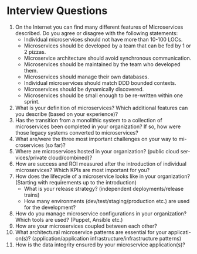 # Interview Questions

1.	On the Internet you can find many different features of Microservices described. Do you agree or disagree with the following statements:
    *	Individual microservices should not have more than 10-100 LOCs.
    *	Microservices should be developed by a team that can be fed by 1 or 2 pizzas.
    *	Microservice architecture should avoid synchronous communication.
    *	Microservices should be maintained by the team who developed them.
    *	Microservices should manage their own databases.
    *	Individual microservices should match DDD bounded contexts.
    *	Microservices should be dynamically discovered.
    *	Microservices should be small enough to be re-written within one sprint.
2.	What is your definition of microservices? Which additional features can you describe (based on your experience)?
3.	Has the transition from a monolithic system to a collection of microservices been completed in your organization? If so, how were those legacy systems converted to microservices?
4.	What are/were the three most important challenges on your way to mi- croservices (so far)?
5.	Where are microservices hosted in your organization? (public cloud ser- vices/private cloud/combined)?
6.	How are success and ROI measured after the introduction of individual microservices? Which KPIs are most important for you?
7.	How does the lifecycle of a microservice looks like in your organization? (Starting with requirements up to the introduction)
    *	What is your release strategy? (independent deployments/release trains)
    *	How many environments (dev/test/staging/production etc.) are used for the development?
8.	How do you manage microservice configurations in your organization? Which tools are used? (Puppet, Ansible etc.)
9.	How are your microservices coupled between each other?
10.	What architectural microservice patterns are essential for your applicati- on(s)? (application/application infrastructure/infrastructure patterns)
11.	How is the data integrity ensured by your microservice application(s)?
